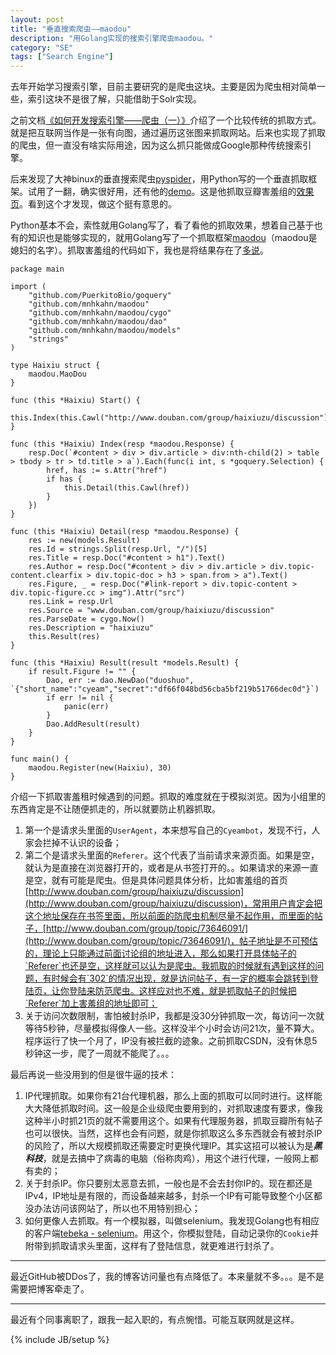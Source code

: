 ```yaml
---
layout: post
title: "垂直搜索爬虫——maodou"
description: "用Golang实现的搜索引擎爬虫maodou。"
category: "SE"
tags: ["Search Engine"]
---
```

 
去年开始学习搜索引擎，目前主要研究的是爬虫这块。主要是因为爬虫相对简单一些，索引这块不是很了解，只能借助于Solr实现。

之前文档[《如何开发搜索引擎——爬虫（一）》](http://blog.cyeam.com/se/2014/12/26/search_engine/)介绍了一个比较传统的抓取方式。就是把互联网当作是一张有向图，通过遍历这张图来抓取网站。后来也实现了抓取的爬虫，但一直没有啥实际用途，因为这么抓只能做成Google那种传统搜索引擎。

后来发现了大神binux的垂直搜索爬虫[pyspider](https://github.com/binux/pyspider)，用Python写的一个垂直抓取框架。试用了一翻，确实很好用，还有他的[demo](http://demo.pyspider.org/)。这是他抓取豆瓣害羞组的[效果页](https://f.binux.me/haixiuzu.html)。看到这个才发现，做这个挺有意思的。

Python基本不会，索性就用Golang写了，看了看他的抓取效果，想着自己基于也有的知识也是能够实现的，就用Golang写了一个抓取框架[maodou](https://github.com/mnhkahn/maodou)（maodou是媳妇的名字）。抓取害羞组的代码如下，我也是将结果存在了[多说](http://duoshuo.com/)。

```
package main

import (
	"github.com/PuerkitoBio/goquery"
	"github.com/mnhkahn/maodou"
	"github.com/mnhkahn/maodou/cygo"
	"github.com/mnhkahn/maodou/dao"
	"github.com/mnhkahn/maodou/models"
	"strings"
)

type Haixiu struct {
	maodou.MaoDou
}

func (this *Haixiu) Start() {
	this.Index(this.Cawl("http://www.douban.com/group/haixiuzu/discussion"))
}

func (this *Haixiu) Index(resp *maodou.Response) {
	resp.Doc(`#content > div > div.article > div:nth-child(2) > table > tbody > tr > td.title > a`).Each(func(i int, s *goquery.Selection) {
		href, has := s.Attr("href")
		if has {
			this.Detail(this.Cawl(href))
		}
	})
}

func (this *Haixiu) Detail(resp *maodou.Response) {
	res := new(models.Result)
	res.Id = strings.Split(resp.Url, "/")[5]
	res.Title = resp.Doc("#content > h1").Text()
	res.Author = resp.Doc("#content > div > div.article > div.topic-content.clearfix > div.topic-doc > h3 > span.from > a").Text()
	res.Figure, _ = resp.Doc("#link-report > div.topic-content > div.topic-figure.cc > img").Attr("src")
	res.Link = resp.Url
	res.Source = "www.douban.com/group/haixiuzu/discussion"
	res.ParseDate = cygo.Now()
	res.Description = "haixiuzu"
	this.Result(res)
}

func (this *Haixiu) Result(result *models.Result) {
	if result.Figure != "" {
		Dao, err := dao.NewDao("duoshuo", `{"short_name":"cyeam","secret":"df66f048bd56cba5bf219b51766dec0d"}`)
		if err != nil {
			panic(err)
		}
		Dao.AddResult(result)
	}
}

func main() {
	maodou.Register(new(Haixiu), 30)
}
```

介绍一下抓取害羞租时候遇到的问题。抓取的难度就在于模拟浏览。因为小组里的东西肯定是不让随便抓走的，所以就要防止机器抓取。

1. 第一个是请求头里面的`UserAgent`，本来想写自己的`Cyeambot`，发现不行，人家会拦掉不认识的设备；
2. 第二个是请求头里面的`Referer`。这个代表了当前请求来源页面。如果是空，就认为是直接在浏览器打开的，或者是从书签打开的。。如果请求的来源一直是空，就有可能是爬虫。但是具体问题具体分析，比如害羞组的首页[http://www.douban.com/group/haixiuzu/discussion](http://www.douban.com/group/haixiuzu/discussion)，常用用户肯定会把这个地址保存在书签里面，所以前面的防爬虫机制尽量不起作用，而里面的帖子，[http://www.douban.com/group/topic/73646091/](http://www.douban.com/group/topic/73646091/)，帖子地址是不可预估的，理论上只能通过前面讨论组的地址进入，那么如果打开具体帖子的`Referer`也还是空，这样就可以认为是爬虫。我抓取的时候就有遇到这样的问题，有时候会有`302`的情况出现，就是访问帖子，有一定的概率会跳转到登陆页，让你登陆来防范爬虫。这样应对也不难，就是抓取帖子的时候把`Referer`加上害羞组的地址即可；
3. 关于访问次数限制，害怕被封杀IP，我都是没30分钟抓取一次，每访问一次就等待5秒钟，尽量模拟得像人一些。这样没半个小时会访问21次，量不算大。程序运行了快一个月了，IP没有被拦截的迹象。之前抓取CSDN，没有休息5秒钟这一步，爬了一周就不能爬了。。。

最后再说一些没用到的但是很牛逼的技术：

1. IP代理抓取。如果你有21台代理机器，那么上面的抓取可以同时进行。这样能大大降低抓取时间。这一般是企业级爬虫要用到的，对抓取速度有要求，像我这种半小时抓21页的就不需要用这个。如果有代理服务器，抓取豆瓣所有帖子也可以很快。当然，这样也会有问题，就是你抓取这么多东西就会有被封杀IP的风险了，所以大规模抓取还需要定时更换代理IP。其实这招可以被认为是***黑科技***，就是去搞中了病毒的电脑（俗称肉鸡），用这个进行代理，一般网上都有卖的；
2. 关于封杀IP。你只要别太恶意去抓，一般也是不会去封你IP的。现在都还是IPv4，IP地址是有限的，而设备越来越多，封杀一个IP有可能导致整个小区都没办法访问该网站了，所以也不用特别担心；
3. 如何更像人去抓取。有一个模拟器，叫做selenium。我发现Golang也有相应的客户端[tebeka - selenium](https://github.com/tebeka/selenium)。用这个，你模拟登陆，自动记录你的`Cookie`并附带到抓取请求头里面，这样有了登陆信息，就更难进行封杀了。

---

最近GitHub被DDos了，我的博客访问量也有点降低了。本来量就不多。。。是不是需要把博客牵走了。

---

最近有个同事离职了，跟我一起入职的，有点惋惜。可能互联网就是这样。
 
{% include JB/setup %}